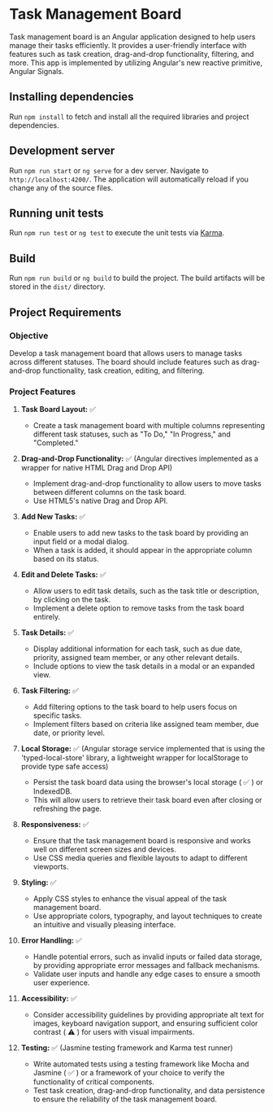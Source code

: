 # Task Management Board

Task management board is an Angular application designed to help users manage their tasks efficiently. It provides a user-friendly interface with features such as task creation, drag-and-drop functionality, filtering, and more. This app is implemented by utilizing Angular's new reactive primitive, Angular Signals.


## Installing dependencies

Run `npm install` to fetch and install all the required libraries and project dependencies.

## Development server

Run `npm run start` or `ng serve` for a dev server. Navigate to `http://localhost:4200/`. The application will automatically reload if you change any of the source files.

## Running unit tests

Run `npm run test` or `ng test` to execute the unit tests via [Karma](https://karma-runner.github.io).

## Build

Run `npm run build` or `ng build` to build the project. The build artifacts will be stored in the `dist/` directory.

## Project Requirements

### Objective
Develop a task management board that allows users to manage tasks across different statuses. The board should include features such as drag-and-drop functionality, task creation, editing, and filtering.

### Project Features
1. **Task Board Layout:** :white_check_mark:
   - Create a task management board with multiple columns representing different task statuses, such as "To Do," "In Progress," and "Completed."

2. **Drag-and-Drop Functionality:** :white_check_mark: (Angular directives implemented as a wrapper for native HTML Drag and Drop API)
   - Implement drag-and-drop functionality to allow users to move tasks between different columns on the task board.
   - Use HTML5's native Drag and Drop API. 

3. **Add New Tasks:** :white_check_mark:
   - Enable users to add new tasks to the task board by providing an input field or a modal dialog.
   - When a task is added, it should appear in the appropriate column based on its status. 

4. **Edit and Delete Tasks:** :white_check_mark:
   - Allow users to edit task details, such as the task title or description, by clicking on the task.
   - Implement a delete option to remove tasks from the task board entirely.

5. **Task Details:** :white_check_mark:
   - Display additional information for each task, such as due date, priority, assigned team member, or any other relevant details. 
   - Include options to view the task details in a modal or an expanded view. 

6. **Task Filtering:** :white_check_mark:
   - Add filtering options to the task board to help users focus on specific tasks. 
   - Implement filters based on criteria like assigned team member, due date, or priority level.

7. **Local Storage:** :white_check_mark: (Angular storage service implemented that is using the 'typed-local-store' library, a lightweight wrapper for localStorage to provide type safe access)
   - Persist the task board data using the browser's local storage ( :white_check_mark: ) or IndexedDB. 
   - This will allow users to retrieve their task board even after closing or refreshing the page.

8. **Responsiveness:** :white_check_mark:
   - Ensure that the task management board is responsive and works well on different screen sizes and devices.
   - Use CSS media queries and flexible layouts to adapt to different viewports.

9. **Styling:** :white_check_mark:
   - Apply CSS styles to enhance the visual appeal of the task management board.
   - Use appropriate colors, typography, and layout techniques to create an intuitive and visually pleasing interface.

10. **Error Handling:** :white_check_mark:
    - Handle potential errors, such as invalid inputs or failed data storage, by providing appropriate error messages and fallback mechanisms.
    - Validate user inputs and handle any edge cases to ensure a smooth user experience.

11. **Accessibility:** :white_check_mark:
    - Consider accessibility guidelines by providing appropriate alt text for images, keyboard navigation support, and ensuring sufficient color contrast ( :warning: ) for users with visual impairments.

12. **Testing:** :white_check_mark: (Jasmine testing framework and Karma test runner)
    - Write automated tests using a testing framework like Mocha and Jasmine ( :white_check_mark: ) or a framework of your choice to verify the functionality of critical components.
    - Test task creation, drag-and-drop functionality, and data persistence to ensure the reliability of the task management board.

